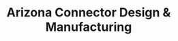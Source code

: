 ---
title: "Arizona Connector Design & Manufacturing"
url: /tempe/arizona-connector-design-and-manufacturing/
shop: electrical
---